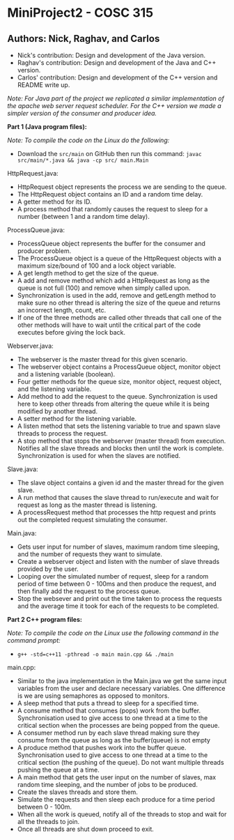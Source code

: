 # MiniProject2 - COSC 315

## Authors: Nick, Raghav, and Carlos
- Nick's contribution: Design and development of the Java version.
- Raghav's contribution: Design and development of the Java and C++ version.
- Carlos' contribution: Design and development of the C++ version and README write up.

*Note: For Java part of the project we replicated a similar implementation of the apache web server request scheduler. For the C++ version we made a simpler version of the consumer and producer idea.*

**Part 1 (Java program files):**

*Note: To compile the code on the Linux do the following:*
- Download the `src/main` on GitHub then run this command: `javac src/main/*.java && java -cp src/ main.Main`

HttpRequest.java:
- HttpRequest object represents the process we are sending to the queue.
- The HttpRequest object contains an ID and a random time delay.
- A getter method for its ID.
- A process method that randomly causes the request to sleep for a number (between 1 and a random time delay).

ProcessQueue.java:
- ProcessQueue object represents the buffer for the consumer and producer problem.
- The ProcessQueue object is a queue of the HttpRequest objects with a maximum size/bound of 100 and a lock object variable.
- A get length method to get the size of the queue.
- A add and remove method which add a HttpRequest as long as the queue is not full (100) and remove when simply called upon.
- Synchronization is used in the add, remove and getLength method to make sure no other thread is altering the size of the queue and returns an incorrect length, count, etc.
- If one of the three methods are called other threads that call one of the other methods will have to wait until the critical part of the code executes before giving the lock back.

Webserver.java:
- The webserver is the master thread for this given scenario.
- The webserver object contains a ProcessQueue object, monitor object and a listening variable (boolean).
- Four getter methods for the queue size, monitor object, request object, and the listening variable.
- Add method to add the request to the queue. Synchronization is used here to keep other threads from altering the queue while it is being modified by another thread.
- A setter method for the listening variable.
- A listen method that sets the listening variable to true and spawn slave threads to process the request.
- A stop method that stops the webserver (master thread) from execution. Notifies all the slave threads and blocks then until the work is complete. Synchronization is used for when the slaves are notified.

Slave.java:
- The slave object contains a given id and the master thread for the given slave.
- A run method that causes the slave thread to run/execute and wait for request as long as the master thread is listening.
- A processRequest method that processes the http request and prints out the completed request simulating the consumer. 

Main.java:
- Gets user input for number of slaves, maximum random time sleeping, and the number of requests they want to simulate.
- Create a webserver object and listen with the number of slave threads provided by the user.
- Looping over the simulated number of request, sleep for a random period of time between 0 - 100ms and then produce the request, and then finally add the request to the process queue.
- Stop the websever and print out the time taken to process the requests and the average time it took for each of the requests to be completed.

**Part 2 C++ program files:**

*Note: To compile the code on the Linux use the following command in the command prompt:*
- `g++ -std=c++11 -pthread -o main main.cpp && ./main`

main.cpp:
- Similar to the java implementation in the Main.java we get the same input variables from the user and declare necessary variables. One difference is we are using semaphores as opposed to monitors.
- A sleep method that puts a thread to sleep for a specified time.
- A consume method that consumes (pops) work from the buffer. Synchronisation used to give access to one thread at a time to the critical section when the processes are being popped from the queue.
- A consumer method run by each slave thread making sure they consume from the queue as long as the buffer(queue) is not empty 
- A produce method that pushes work into the buffer queue. Synchronisation used to give access to one thread at a time to the critical section (the pushing of the queue). Do not want multiple threads pushing the queue at a time.
- A main method that gets the user input on the number of slaves, max random time sleeping, and the number of jobs to be produced.
- Create the slaves threads and store them.
- Simulate the requests and then sleep each produce for a time period between 0 - 100m.
- When all the work is queued, notify all of the threads to stop and wait for all the threads to join. 
- Once all threads are shut down proceed to exit.
